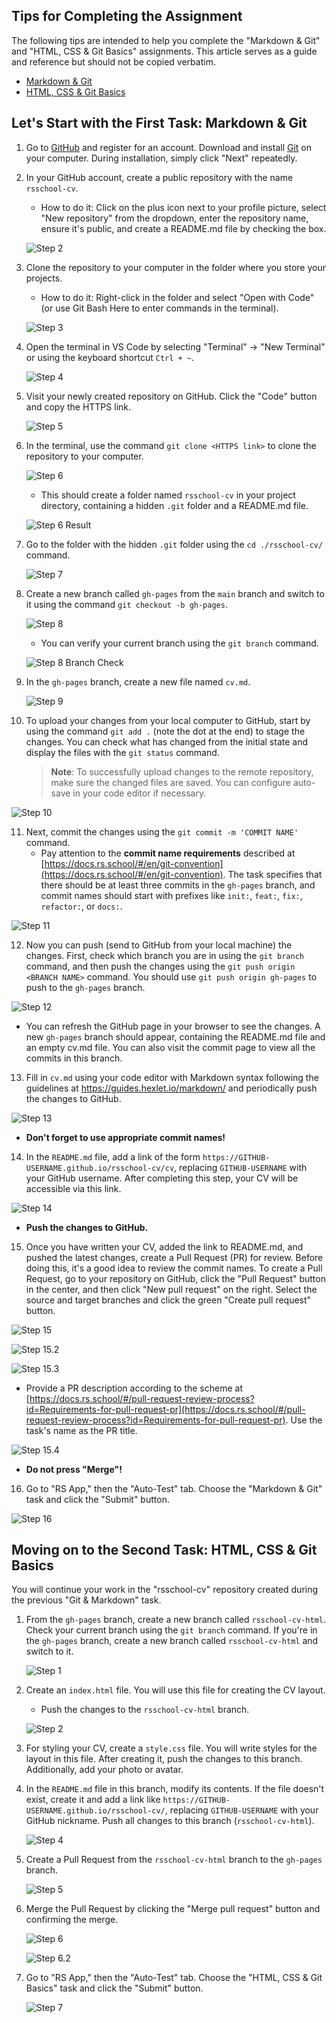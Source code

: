 ## Tips for Completing the Assignment

The following tips are intended to help you complete the "Markdown & Git" and "HTML, CSS & Git Basics" assignments. This article serves as a guide and reference but should not be copied verbatim.

- [Markdown & Git](git-markdown.md)
- [HTML, CSS & Git Basics](html-css-git.md)

## Let's Start with the First Task: Markdown & Git

1. Go to [GitHub](https://github.com/) and register for an account. Download and install [Git](https://git-scm.com/) on your computer. During installation, simply click "Next" repeatedly.

2. In your GitHub account, create a public repository with the name `rsschool-cv`.

   - How to do it: Click on the plus icon next to your profile picture, select "New repository" from the dropdown, enter the repository name, ensure it's public, and create a README.md file by checking the box.

   ![Step 2](https://i.ibb.co/2ZjkXSJ/image.png)

3. Clone the repository to your computer in the folder where you store your projects.

   - How to do it: Right-click in the folder and select "Open with Code" (or use Git Bash Here to enter commands in the terminal).

   ![Step 3](https://i.ibb.co/TmdL7HH/image.png)

4. Open the terminal in VS Code by selecting "Terminal" -> "New Terminal" or using the keyboard shortcut `Ctrl + ~`.

   ![Step 4](https://i.ibb.co/NShcJ68/image.png)

5. Visit your newly created repository on GitHub. Click the "Code" button and copy the HTTPS link.

   ![Step 5](https://i.ibb.co/37yVsvR/image.png)

6. In the terminal, use the command `git clone <HTTPS link>` to clone the repository to your computer.

   ![Step 6](https://i.ibb.co/wr6Hgh5/image.png)

   - This should create a folder named `rsschool-cv` in your project directory, containing a hidden `.git` folder and a README.md file.

   ![Step 6 Result](https://i.ibb.co/vYF8NKB/image.png)

7. Go to the folder with the hidden `.git` folder using the `cd ./rsschool-cv/` command.

   ![Step 7](https://i.ibb.co/h7g2CTc/image.png)

8. Create a new branch called `gh-pages` from the `main` branch and switch to it using the command `git checkout -b gh-pages`.

   ![Step 8](https://i.ibb.co/6WVpC6z/image.png)

   - You can verify your current branch using the `git branch` command.

   ![Step 8 Branch Check](https://i.ibb.co/znnfXDF/image.png)

9. In the `gh-pages` branch, create a new file named `cv.md`.

   ![Step 9](https://i.ibb.co/f02k32N/image.png)

10. To upload your changes from your local computer to GitHub, start by using the command `git add .` (note the dot at the end) to stage the changes. You can check what has changed from the initial state and display the files with the `git status` command.
    > **Note**: To successfully upload changes to the remote repository, make sure the changed files are saved. You can configure auto-save in your code editor if necessary.

![Step 10](https://i.ibb.co/K9Dk0rg/image.png)

11. Next, commit the changes using the `git commit -m 'COMMIT NAME'` command.
    - Pay attention to the **commit name requirements** described at [https://docs.rs.school/#/en/git-convention](https://docs.rs.school/#/en/git-convention). The task specifies that there should be at least three commits in the `gh-pages` branch, and commit names should start with prefixes like `init:`, `feat:`, `fix:`, `refactor:`, or `docs:`.

![Step 11](https://i.ibb.co/yWLXJM4/image.png)

12. Now you can push (send to GitHub from your local machine) the changes. First, check which branch you are in using the `git branch` command, and then push the changes using the `git push origin <BRANCH NAME>` command. You should use `git push origin gh-pages` to push to the `gh-pages` branch.

![Step 12](https://i.ibb.co/bQzrF0C/image.png)

- You can refresh the GitHub page in your browser to see the changes. A new `gh-pages` branch should appear, containing the README.md file and an empty cv.md file. You can also visit the commit page to view all the commits in this branch.

13. Fill in `cv.md` using your code editor with Markdown syntax following the guidelines at https://guides.hexlet.io/markdown/ and periodically push the changes to GitHub.

![Step 13](https://i.ibb.co/N2XZ1sj/image.png)

- **Don't forget to use appropriate commit names!**

14. In the `README.md` file, add a link of the form `https://GITHUB-USERNAME.github.io/rsschool-cv/cv`, replacing `GITHUB-USERNAME` with your GitHub username. After completing this step, your CV will be accessible via this link.

![Step 14](https://i.ibb.co/gJmDFxF/image.png)

- **Push the changes to GitHub.**

15. Once you have written your CV, added the link to README.md, and pushed the latest changes, create a Pull Request (PR) for review. Before doing this, it's a good idea to review the commit names. To create a Pull Request, go to your repository on GitHub, click the "Pull Request" button in the center, and then click "New pull request" on the right. Select the source and target branches and click the green "Create pull request" button.

![Step 15](https://i.ibb.co/C1k1FqH/image.png)

![Step 15.2](https://i.ibb.co/xL7Ny67/image.png)

![Step 15.3](https://i.ibb.co/phRt9rB/image.png)

- Provide a PR description according to the scheme at [https://docs.rs.school/#/pull-request-review-process?id=Requirements-for-pull-request-pr](https://docs.rs.school/#/pull-request-review-process?id=Requirements-for-pull-request-pr). Use the task's name as the PR title.

![Step 15.4](https://i.ibb.co/s5wnrSd/image.png)

- **Do not press "Merge"!**

16. Go to "RS App," then the "Auto-Test" tab. Choose the "Markdown & Git" task and click the "Submit" button.

![Step 16](https://i.ibb.co/rx18n8z/image.png)

## Moving on to the Second Task: HTML, CSS & Git Basics

You will continue your work in the "rsschool-cv" repository created during the previous "Git & Markdown" task.

1. From the `gh-pages` branch, create a new branch called `rsschool-cv-html`. Check your current branch using the `git branch` command. If you're in the `gh-pages` branch, create a new branch called `rsschool-cv-html` and switch to it.

   ![Step 1](https://i.ibb.co/mzJ0V8Z/image.png)

2. Create an `index.html` file. You will use this file for creating the CV layout.

   - Push the changes to the `rsschool-cv-html` branch.

   ![Step 2](https://i.ibb.co/rZpMP9Y/image.png)

3. For styling your CV, create a `style.css` file. You will write styles for the layout in this file. After creating it, push the changes to this branch. Additionally, add your photo or avatar.

4. In the `README.md` file in this branch, modify its contents. If the file doesn't exist, create it and add a link like `https://GITHUB-USERNAME.github.io/rsschool-cv/`, replacing `GITHUB-USERNAME` with your GitHub nickname. Push all changes to this branch (`rsschool-cv-html`).

   ![Step 4](https://i.ibb.co/T8BhmwN/image.png)

5. Create a Pull Request from the `rsschool-cv-html` branch to the `gh-pages` branch.

   ![Step 5](https://i.ibb.co/dfxdbsW/image.png)

6. Merge the Pull Request by clicking the "Merge pull request" button and confirming the merge.

   ![Step 6](https://i.ibb.co/cX9rF2z/image.png)

   ![Step 6.2](https://i.ibb.co/R4qP0v8/image.png)

7. Go to "RS App," then the "Auto-Test" tab. Choose the "HTML, CSS & Git Basics" task and click the "Submit" button.

   ![Step 7](https://i.ibb.co/x1XwQrD/image.png)
